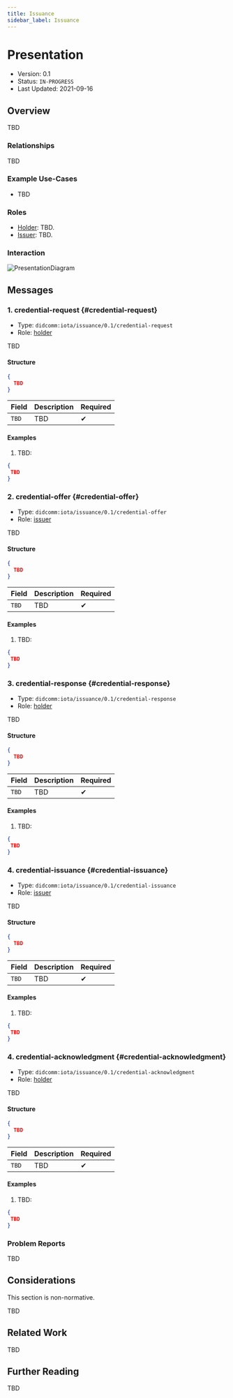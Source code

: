 ```yaml
---
title: Issuance
sidebar_label: Issuance
---
```


# Presentation

- Version: 0.1
- Status: `IN-PROGRESS`
- Last Updated: 2021-09-16

## Overview

TBD

### Relationships
TBD

### Example Use-Cases

- TBD

### Roles
- [Holder](https://www.w3.org/TR/vc-data-model/#dfn-holders): TBD.
- [Issuer](https://www.w3.org/TR/vc-data-model/#dfn-issuers): TBD.

### Interaction

<div style={{textAlign: 'center'}}>

![PresentationDiagram](/img/didcomm/presentation.drawio.svg)

</div>


## Messages

### 1. credential-request {#credential-request}

- Type: `didcomm:iota/issuance/0.1/credential-request`
- Role: [holder](#roles)

TBD

#### Structure
```json
{
  TBD
}
```

| Field | Description | Required |
| :--- | :--- | :--- |
| `TBD` | TBD | ✔ |

#### Examples

1. TBD:

```json
{
 TBD
}
```
### 2. credential-offer {#credential-offer}

- Type: `didcomm:iota/issuance/0.1/credential-offer`
- Role: [issuer](#roles)

TBD

#### Structure
```json
{
  TBD
}
```

| Field | Description | Required |
| :--- | :--- | :--- |
| `TBD` | TBD | ✔ |

#### Examples

1. TBD:

```json
{
 TBD
}
```

### 3. credential-response {#credential-response}

- Type: `didcomm:iota/issuance/0.1/credential-response`
- Role: [holder](#roles)

TBD

#### Structure
```json
{
  TBD
}
```

| Field | Description | Required |
| :--- | :--- | :--- |
| `TBD` | TBD | ✔ |

#### Examples

1. TBD:

```json
{
 TBD
}
```

### 4. credential-issuance {#credential-issuance}

- Type: `didcomm:iota/issuance/0.1/credential-issuance`
- Role: [issuer](#roles)

TBD

#### Structure
```json
{
  TBD
}
```

| Field | Description | Required |
| :--- | :--- | :--- |
| `TBD` | TBD | ✔ |

#### Examples

1. TBD:

```json
{
 TBD
}
```

### 4. credential-acknowledgment {#credential-acknowledgment}

- Type: `didcomm:iota/issuance/0.1/credential-acknowledgment`
- Role: [holder](#roles)

TBD

#### Structure
```json
{
  TBD
}
```

| Field | Description | Required |
| :--- | :--- | :--- |
| `TBD` | TBD | ✔ |

#### Examples

1. TBD:

```json
{
 TBD
}
```

### Problem Reports

TBD

## Considerations

This section is non-normative.

TBD

## Related Work

TBD

## Further Reading

TBD
